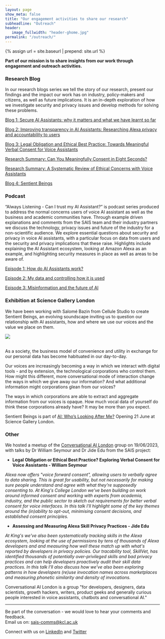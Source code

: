 ```yaml
---
layout: page
show_meta: false
title: "Our engagement activities to share our research"
subheadline: "Outreach"
header:
   image_fullwidth: "header-ghome.jpg"
permalink: "/outreach/"
---
```


{% assign url = site.baseurl | prepend: site.url %}

__Part of our mission is to share insights from our work through engagement and outreach activities.__

### Research Blog 
In our research blogs series we tell the story of our research, present our findings and the impact our work has on industry, policy-makers and citizens, as well as future implications. It is an in-depth exploration of how we investigate security and privacy issues and develop methods for solving these problems. 

[Blog 1: Secure AI Assistants: why it matters and what we have learnt so far](https://secure-ai-assistants.github.io/outreach/blog1/)

[Blog 2: Improving transparency in AI Assistants: Researching Alexa privacy and accountability to users](https://secure-ai-assistants.github.io/outreach/blog2/)

[Blog 3: Legal Obligation and Ethical Best Practice: Towards Meaningful Verbal Consent for Voice Assistants](https://secure-ai-assistants.github.io/outreach/blog3/)

[Research Summary: Can You Meaningfully Consent in Eight Seconds?](https://montrealethics.ai/can-you-meaningfully-consent-in-eight-seconds-identifying-ethical-issues-with-verbal-consent-for-voice-assistants/)

[Research Summary: A Systematic Review of Ethical Concerns with Voice Assistants](https://montrealethics.ai/a-systematic-review-of-ethical-concerns-with-voice-assistants/)

[Blog 4: Sentient Beings](https://secure-ai-assistants.github.io/outreach/blog4/)

### Podcast 
“Always Listening - Can I trust my AI Assistant?” is podcast series produced to address the normal concerns users of voice AI assistant as well as the business and academic communities have. Through example driven explanations and comments from the SAIS team and their industry partners we discuss the technology, privacy issues and future of the industry for a non-scientific audience. We explore essential questions about security and privacy in voice AI assistants, with a particular focus on data from users and the security and privacy implications that these raise. Highlights include explaining the AI Assistant ecosystem, looking at Amazon Alexa as an example, and highlighting security measures in place as well as areas to be aware of. 

[Episode 1: How do AI Assistants work?](/outreach/podcast1)

[Episode 2: My data and controlling how it is used](/outreach/podcast2)

[Episode 3: Misinformation and the future of AI](/outreach/podcast3)

### Exhibition at Science Gallery London
We have been working with Salomé Bazin from Cellule Studio to create Sentient Beings, an evolving soundscape inviting us to question our relationship with AI assistants, how and where we use our voices and the value we place on them.

<div><img src="{{url}}/images/science-gallery.png" class="centred"></div><br />

As a society, the business model of convenience and utility in exchange for our personal data has become habituated in our day-to-day.

Our voices are increasingly becoming a way in which we interact with digital tools - and by extension, the technological corporations who control them. How might this different, more conversational mode of interaction change the ways in which we give away our information? And what additional information might corporations glean from our voices?

The ways in which corporations are able to extract and aggregate information from our voices is opaque. How much vocal data of yourself do think these corporations already have? It may be more than you expect.

Sentient Beings is part of [AI: Who’s Looking After Me?](https://london.sciencegallery.com/ai-season) Opening 21 June at Science Gallery London.

### Other
We hosted a meetup of the [Conversational AI London](https://www.meetup.com/conversational-ai-london) group on 19/06/2023, with talks by Dr William Seymour and Dr Jide Edu from the SAIS project:

* __Legal Obligation or Ethical Best Practice? Exploring Verbal Consent for Voice Assistants - William Seymour__

_Alexa now offers "voice forward consent", allowing users to verbally agree to data sharing. This is great for usability, but not necessarily for making sure people understand and agree with what they're supposedly consenting to. At King's College London we've been building on work around informed consent and working with experts from academia, industry, and the public sector to sketch out requirements for better verbal consent for voice interfaces. In this talk I'll highlight some of the key themes around the (in)ability to opt-out, minimising consent decisions, and established consent principles._

* __Assessing and Measuring Alexa Skill Privacy Practices - Jide Edu__

_At King's we've also been systematically tracking skills in the Alexa ecosystem, looking at the use of permissions by tens of thousands of Alexa developers and and measuring how well these match up with what's reported by developers in privacy policies. Our tracability tool, SkillVet, has identified thousands of potentially over-privileged skills and bad privacy practices and can help developers proactively audit their skill data practices. In this talk I'll also discuss how we've also been exploring patterns in how developers (re)use invocation names across marketplaces and measuring phonetic similarity and density of invocations._

Conversational AI London is a group "for developers, designers, data scientists, growth hackers, writers, product geeks and generally curious people interested in voice assistants, chatbots and conversational AI."

<hr />

Be part of the conversation - we would love to hear your comments and feedback.   
Email us on: sais-comms@kcl.ac.uk

Connect with us on [LinkedIn](https://www.linkedin.com/company/sais-project/) and [Twitter](https://twitter.com/SecureAI_SAIS)


